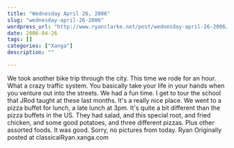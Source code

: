 ```yaml
---
title: "Wednesday April 26, 2006"
slug: "wednesday-april-26-2006"
wordpress_url: "http://www.ryanclarke.net/post/wednesday-april-26-2006/"
date: 2006-04-26
tags: []
categories: ["Xanga"]
description: ""

---
```


We took another bike trip through the city. This time we rode for an hour. What a crazy traffic system. You basically take your life in your hands when you venture out into the streets. We had a fun time.
I get to tour the school that JRod taught at these last months. It's a really nice place.
We went to a pizza buffet for lunch, a late lunch at 3pm. It's quite a bit different than the pizza buffets in the US. They had salad, and this special root, and fried chicken, and some good potatoes, and three different pizzas. Plus other assorted foods. It was good.
Sorry, no pictures from today.
Ryan
Originally posted at classicalRyan.xanga.com
